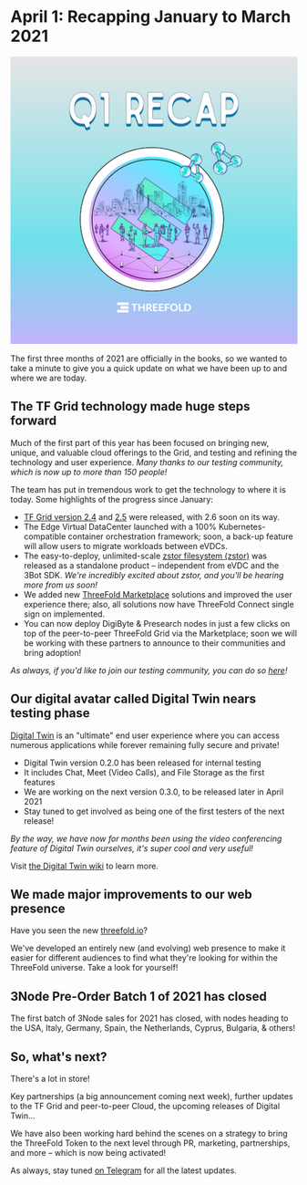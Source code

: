 # April 1: Recapping January to March 2021

![](img/q12021recap.jpg)

The first three months of 2021 are officially in the books, so we wanted to take a minute to give you a quick update on what we have been up to and where we are today.

## The TF Grid technology made huge steps forward

Much of the first part of this year has been focused on bringing new, unique, and valuable cloud offerings to the Grid, and testing and refining the technology and user experience. *Many thanks to our testing community, which is now up to more than 150 people!*

The team has put in tremendous work to get the technology to where it is today. Some highlights of the progress since January:

- [TF Grid version 2.4](release_notes_2_4_0) and [2.5](release_notes_2_5_0) were released, with 2.6 soon on its way.
- The Edge Virtual DataCenter launched with a 100% Kubernetes-compatible container orchestration framework; soon, a back-up feature will allow users to migrate workloads between eVDCs.
- The easy-to-deploy, unlimited-scale [zstor filesystem (zstor)](threefold_filesystem) was released as a standalone product – independent from eVDC and the 3Bot SDK. *We're incredibly excited about zstor, and you'll be hearing more from us soon!*
- We added new [ThreeFold Marketplace](evdc_marketplace) solutions and improved the user experience there; also, all solutions now have ThreeFold Connect single sign on implemented.
- You can now deploy DigiByte & Presearch nodes in just a few clicks on top of the peer-to-peer ThreeFold Grid via the Marketplace; soon we will be working with these partners to announce to their communities and bring adoption!

*As always, if you'd like to join our testing community, you can do so [here](https://bit.ly/tftesting)!*

## Our digital avatar called Digital Twin nears testing phase

[Digital Twin](https://mydigitaltwin.io) is an "ultimate" end user experience where you can access numerous applications while forever remaining fully secure and private!

- Digital Twin version 0.2.0 has been released for internal testing
- It includes Chat, Meet (Video Calls), and File Storage as the first features
- We are working on the next version 0.3.0, to be released later in April 2021
- Stay tuned to get involved as being one of the first testers of the next release!

*By the way, we have now for months been using the video conferencing feature of Digital Twin ourselves, it's super cool and very useful!*

Visit [the Digital Twin wiki](twin:twin_home) to learn more.

## We made major improvements to our web presence

Have you seen the new [threefold.io](https://threefold.io)?

We've developed an entirely new (and evolving) web presence to make it easier for different audiences to find what they're looking for within the ThreeFold universe. Take a look for yourself!

## 3Node Pre-Order Batch 1 of 2021 has closed

The first batch of 3Node sales for 2021 has closed, with nodes heading to the USA, Italy, Germany, Spain, the Netherlands, Cyprus, Bulgaria, & others!

## So, what's next?

There's a lot in store!

Key partnerships (a big announcement coming next week), further updates to the TF Grid and peer-to-peer Cloud, the upcoming releases of Digital Twin...

We have also been working hard behind the scenes on a strategy to bring the ThreeFold Token to the next level through PR, marketing, partnerships, and more – which is now being activated!

As always, stay tuned [on Telegram](https://t.me/threefoldnews) for all the latest updates.